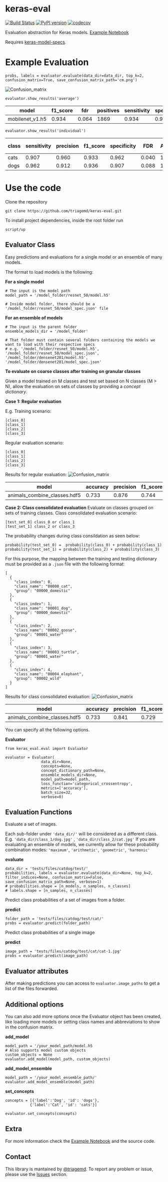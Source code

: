 # keras-eval

[![Build Status](https://travis-ci.org/triagemd/keras-eval.svg?branch=master)](https://travis-ci.org/triagemd/keras-eval)
[![PyPI version](https://badge.fury.io/py/keras-eval.svg)](https://badge.fury.io/py/keras-eval)
[![codecov](https://codecov.io/gh/triagemd/keras-eval/branch/master/graph/badge.svg)](https://codecov.io/gh/triagemd/keras-eval)

Evaluation abstraction for Keras models. [Example Notebook](https://github.com/triagemd/keras-eval/blob/master/example.ipynb)

Requires [keras-model-specs](https://github.com/triagemd/keras-model-specs).

# Example Evaluation

`probs, labels = evaluator.evaluate(data_dir=data_dir, top_k=2, confusion_matrix=True, save_confusion_matrix_path='cm.png')`

![Confusion_matrix](https://github.com/triagemd/keras-eval/blob/master/figs/confusion_matrix.png)

`evaluator.show_results('average')`

model | f1_score | fdr | positives | sensitivity | specificity | auroc | negatives | precision | accuracy
-- | -- | -- | -- | -- | -- | -- | -- | -- | --
mobilenet_v1.h5 | 0.934 | 0.064 | 1869 | 0.934 | 0.934 | 0.807 | 131 | 0.936 | 0.934

`evaluator.show_results('individual')`

class | sensitivity | precision | f1_score | specificity | FDR | AUROC | TP | FP | FN | % of samples
-- | -- | -- | -- | -- | -- | -- | -- | -- | -- | --
cats | 0.907 | 0.960 | 0.933 | 0.962 | 0.040 | 1.0 | 907 | 38 | 93 | 50.0
dogs | 0.962 | 0.912 | 0.936 | 0.907 | 0.088 | 1.0 | 962 | 93 | 38 | 50.0



# Use the code

Clone the repository

`git clone https://github.com/triagemd/keras-eval.git`

To install project dependencies, inside the root folder run

`script/up`

## Evaluator Class

Easy predictions and evaluations for a single model or an ensemble of many models.

The format to load models is the following:

**For a single model**

```
# The input is the model path
model_path = '/model_folder/resnet_50/model.h5'

# Inside model folder, there should be a '/model_folder/resnet_50/model_spec.json' file
```

**For an ensemble of models**
```
# The input is the parent folder
ensemble_models_dir = '/model_folder'

# That folder must contain several folders containing the models we want to load with their respective specs
# e.g. '/model_folder/resnet_50/model.h5', '/model_folder/resnet_50/model_spec.json', '/model_folder/densenet201/model.h5', '/model_folder/densenet201/model_spec.json'

```
**To evaluate on coarse classes after training on granular classes**

Given a model trained on M classes and test set based on N classes (M > N), allow the evaluation on sets of classes by providing a *concept dictionary*.

**Case 1: Regular evaluation**

E.g. 
Training scenario:
```
[class_0]
[class_1]
[class_2]
[class_3]
```
Regular evaluation scenario:
```
[class_0]
[class_1]
[class_2]
[class_3]
```
Results for regular evaluation:
![Confusion_matrix](https://github.com/triagemd/keras-eval/blob/combine_probs/figs/confusion_matrix_granular.png)

model | accuracy | precision | f1_score | number_of_samples | number_of_classes
-- | -- | -- | -- | -- | -- 
animals_combine_classes.hdf5 | 0.733 | 0.876 | 0.744 | 15 | 5

**Case 2: Class consolidated evaluation**
Evaluate on classes grouped on sets of training classes.
Class consolidated evaluation scenario:
```
[test_set_0] class_0 or class_1
[test_set_1] class_2 or class_3
```

The probability changes during class consildation as seen below:
```
probability(test_set_0) =  probability(class_0) + probability(class_1)
probability(test_set_1) = probability(class_2) + probability(class_3)
```
For this purpose, the mapping between the training and testing dictionary must be provided as a `.json` file with the following format:
```
[
  {
    "class_index": 0,
    "class_name": "00000_cat",
    "group": "00000_domestic"
  },
  {
    "class_index": 1,
    "class_name": "00001_dog",
    "group": "00000_domestic"
  },
  {
    "class_index": 2,
    "class_name": "00002_goose",
    "group": "00001_water"
  },
  {
    "class_index": 3,
    "class_name": "00003_turtle",
    "group": "00001_water"
  },
  {
    "class_index": 4,
    "class_name": "00004_elephant",
    "group": "00002_wild"
  }
]
```
Results for class consolidated evaluation:
![Confusion_matrix](https://github.com/triagemd/keras-eval/blob/combine_probs/figs/confusion_matrix_coarse.png)

model | accuracy | precision | f1_score | number_of_samples	| number_of_classes
-- | -- | -- | -- | -- | -- 
animals_combine_classes.hdf5 | 0.733 | 0.841	| 0.729	| 15	| 3 

You can specify all the following options.

**Evaluator**

```
from keras_eval.eval import Evaluator

evaluator = Evaluator(
                data_dir=None,
                concepts=None,
                concept_dictionary_path=None,
                ensemble_models_dir=None,
                model_path=model_path,
                loss_function='categorical_crossentropy',
                metrics=['accuracy'],
                batch_size=32,
                verbose=0)
```

## Evaluation Functions

Evaluate a set of images.

Each sub-folder under `'data_dir/'` will be considered as a different class. E.g. `'data_dir/class_1/dog.jpg'` , `'data_dir/class_2/cat.jpg'`
If you are evaluating an ensemble of models, we currently allow for these probability combination modes: `'maximum'`, `'arithmetic'`, `'geometric'`, `'harmonic'`

**evaluate**
```
data_dir = 'tests/files/catdog/test/'
probabilities, labels = evaluator.evaluate(data_dir=None, top_k=2, filter_indices=None, confusion_matrix=False, save_confusion_matrix_path=None, verbose=1)
# probabilities.shape = [n_models, n_samples, n_classes]
# labels.shape = [n_samples, n_classes]
```

Predict class probabilities of a set of images from a folder.

**predict**
```
folder_path = 'tests/files/catdog/test/cat/'
probs = evaluator.predict(folder_path)
```

Predict class probabilities of a single image

**predict**
```
image_path = 'tests/files/catdog/test/cat/cat-1.jpg'
probs = evaluator.predict(image_path)
```

## Evaluator attributes

After making predictions you can access to `evaluator.image_paths` to get a list of the files forwarded.

## Additional options

You can also add more options once the Evaluator object has been created, like loading more models
or setting class names and abbreviations to show in the confusion matrix.

**add_model**

```
model_path = '/your_model_path/model.h5
# Also supports model custom objects
custom_objects = None
evaluator.add_model(model_path, custom_objects)
```


**add_model_ensemble**

```
model_path = '/your_model_ensemble_path/'
evaluator.add_model_ensemble(model_path)
```

**set_concepts**

```
concepts = [{'label':'Dog', 'id': 'dogs'},
           {'label':'Cat', 'id': 'cats'}]

evaluator.set_concepts(concepts)
```

## Extra

For more information check the [Example Notebook](https://github.com/triagemd/keras-eval/blob/master/example.ipynb) and the source code. 

## Contact

This library is mantained by [@triagemd](https://github.com/triagemd).
To report any problem or issue, please use the [Issues](https://github.com/triagemd/keras-eval/issues) section. 
